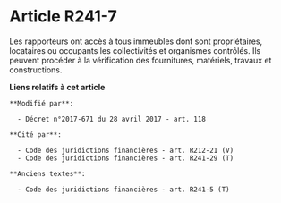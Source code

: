# Article R241-7

Les rapporteurs ont accès à tous immeubles dont sont propriétaires, locataires ou occupants les collectivités et organismes
contrôlés. Ils peuvent procéder à la vérification des fournitures, matériels, travaux et constructions.

**Liens relatifs à cet article**

	**Modifié par**:

	  - Décret n°2017-671 du 28 avril 2017 - art. 118

	**Cité par**:

	  - Code des juridictions financières - art. R212-21 (V)
	  - Code des juridictions financières - art. R241-29 (T)

	**Anciens textes**:

	  - Code des juridictions financières - art. R241-5 (T)
